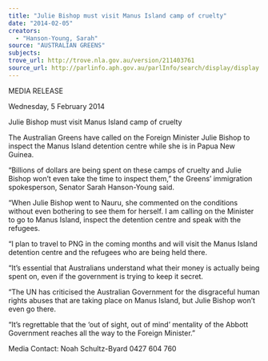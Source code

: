 ```yaml
---
title: "Julie Bishop must visit Manus Island camp of cruelty"
date: "2014-02-05"
creators:
  - "Hanson-Young, Sarah"
source: "AUSTRALIAN GREENS"
subjects:
trove_url: http://trove.nla.gov.au/version/211403761
source_url: http://parlinfo.aph.gov.au/parlInfo/search/display/display.w3p;query=Id%3A%22media/pressrel/2981758%22
---
```


 MEDIA RELEASE   

 Wednesday, 5 February 2014   

 Julie Bishop must visit Manus Island camp of  cruelty   

 The Australian Greens have called on the Foreign Minister Julie Bishop to inspect the Manus Island  detention centre while she is in Papua New Guinea.   

 “Billions of dollars are being spent on these camps of cruelty and Julie Bishop won’t even take the  time to inspect them,” the Greens’ immigration spokesperson, Senator Sarah Hanson-Young said.   

 “When Julie Bishop went to Nauru, she commented on the conditions without even bothering to see  them for herself. I am calling on the Minister to go to Manus Island, inspect the detention centre and  speak with the refugees.   

 “I plan to travel to PNG in the coming months and will visit the Manus Island detention centre and  the refugees who are being held there.   

 “It’s essential that Australians understand what their money is actually being spent on, even if the  government is trying to keep it secret.   

 “The UN has criticised the Australian Government for the disgraceful human rights abuses that are  taking place on Manus Island, but Julie Bishop won’t even go there.   

 “It’s regrettable that the ‘out of sight, out of mind’ mentality of the Abbott Government reaches all  the way to the Foreign Minister.”   

 

 Media Contact: Noah Schultz-Byard 0427 604 760   


